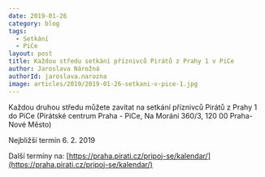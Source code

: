 ```yaml
---
date: 2019-01-26
category: blog
tags:
  - Setkání
  - PiCe
layout: post
title: Každou středu setkání příznivců Pirátů z Prahy 1 v PiCe
author: Jaroslava Nárožná
authorId: jaroslava.narozna
image: articles/2019/2019-01-26-setkani-v-pice-1.jpg
---
```


Každou druhou středu můžete zavítat na setkání příznivců Pirátů z Prahy 1 do PiCe (Pirátské centrum Praha - PiCe, Na Moráni 360/3, 120 00 Praha-Nové Město)

Nejbližší termín 6. 2. 2019

Další termíny na: [https://praha.pirati.cz/pripoj-se/kalendar/](https://praha.pirati.cz/pripoj-se/kalendar/)
